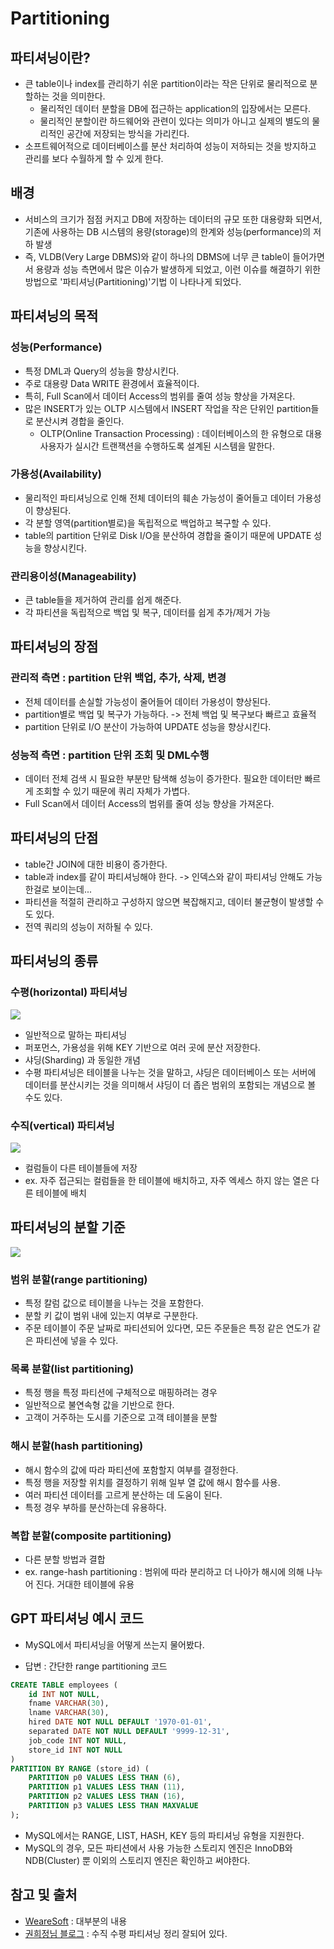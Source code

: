 Partitioning
===
## 파티셔닝이란?
- 큰 table이나 index를 관리하기 쉬운 partition이라는 작은 단위로 물리적으로 분할하는 것을 의미한다.
  - 물리적인 데이터 분할을 DB에 접근하는 application의 입장에서는 모른다.
  - 물리적인 분할이란 하드웨어와 관련이 있다는 의미가 아니고 실제의 별도의 물리적인 공간에 저장되는 방식을 가리킨다.
- 소프트웨어적으로 데이터베이스를 분산 처리하여 성능이 저하되는 것을 방지하고 관리를 보다 수월하게 할 수 있게 한다.

## 배경
- 서비스의 크기가 점점 커지고 DB에 저장하는 데이터의 규모 또한 대용량화 되면서, 기존에 사용하는 DB 시스템의 용량(storage)의 한계와 성능(performance)의 저하 발생
- 즉, VLDB(Very Large DBMS)와 같이 하나의 DBMS에 너무 큰 table이 들어가면서 용량과 성능 측면에서 많은 이슈가 발생하게 되었고, 
이런 이슈를 해결하기 위한 방법으로  '파티셔닝(Partitioning)'기법 이 나타나게 되었다.

## 파티셔닝의 목적
### 성능(Performance)
- 특정 DML과 Query의 성능을 향상시킨다.
- 주로 대용량 Data WRITE 환경에서 효율적이다.
- 특히, Full Scan에서 데이터 Access의 범위를 줄여 성능 향상을 가져온다.
- 많은 INSERT가 있는 OLTP 시스템에서 INSERT 작업을 작은 단위인 partition들로 분산시켜 경합을 줄인다.
  - OLTP(Online Transaction Processing) : 데이터베이스의 한 유형으로 대용 사용자가 실시간 트랜잭션을 수행하도록 설계된 시스템을 말한다. 
### 가용성(Availability)
- 물리적인 파티셔닝으로 인해 전체 데이터의 훼손 가능성이 줄어들고 데이터 가용성이 향상된다.
- 각 분할 영역(partition별로)을 독립적으로 백업하고 복구할 수 있다.
- table의 partition 단위로 Disk I/O을 분산하여 경합을 줄이기 때문에 UPDATE 성능을 향상시킨다.
### 관리용이성(Manageability)
- 큰 table들을 제거하여 관리를 쉽게 해준다.
- 각 파티션을 독립적으로 백업 및 복구, 데이터를 쉽게 추가/제거 가능

## 파티셔닝의 장점
### 관리적 측면 : partition 단위 백업, 추가, 삭제, 변경
- 전체 데이터를 손실할 가능성이 줄어들어 데이터 가용성이 향상된다.
- partition별로 백업 및 복구가 가능하다. -> 전체 백업 및 복구보다 빠르고 효율적
- partition 단위로 I/O 분산이 가능하여 UPDATE 성능을 향상시킨다.
### 성능적 측면 : partition 단위 조회 및 DML수행
- 데이터 전체 검색 시 필요한 부분만 탐색해 성능이 증가한다. 필요한 데이터만 빠르게 조회할 수 있기 때문에 쿼리 자체가 가볍다.
- Full Scan에서 데이터 Access의 범위를 줄여 성능 향상을 가져온다.

## 파티셔닝의 단점
- table간 JOIN에 대한 비용이 증가한다.
- table과 index를 같이 파티셔닝해야 한다. -> 인덱스와 같이 파티셔닝 안해도 가능한걸로 보이는데...
- 파티션을 적절히 관리하고 구성하지 않으면 복잡해지고, 데이터 불균형이 발생할 수도 있다.
- 전역 쿼리의 성능이 저하될 수 있다.

## 파티셔닝의 종류
### 수평(horizontal) 파티셔닝
![](images/horizontal.png)
- 일반적으로 말하는 파티셔닝
- 퍼포먼스, 가용성을 위해 KEY 기반으로 여러 곳에 분산 저장한다.
- 샤딩(Sharding) 과 동일한 개념
- 수평 파티셔닝은 테이블을 나누는 것을 말하고, 샤딩은 데이터베이스 또는 서버에 데이터를 분산시키는 것을 의미해서 샤딩이 더 좁은 범위의 포함되는 개념으로 볼 수도 있다.
### 수직(vertical) 파티셔닝
![](images/vertical.png)
- 컬럼들이 다른 테이블들에 저장
- ex. 자주 접근되는 컬럼들을 한 테이블에 배치하고, 자주 엑세스 하지 않는 열은 다른 테이블에 배치

## 파티셔닝의 분할 기준
![](images/partitioning.png)
### 범위 분할(range partitioning)
- 특정 칼럼 값으로 테이블을 나누는 것을 포함한다.
- 분할 키 값이 범위 내에 있는지 여부로 구분한다.
- 주문 테이블이 주문 날짜로 파티션되어 있다면, 모든 주문들은 특정 같은 연도가 같은 파티션에 넣을 수 있다.
### 목록 분할(list partitioning)
- 특정 행을 특정 파티션에 구체적으로 매핑하려는 경우
- 일반적으로 불연속형 값을 기반으로 한다.
- 고객이 거주하는 도시를 기준으로 고객 테이블을 분할
### 해시 분할(hash partitioning)
- 해시 함수의 값에 따라 파티션에 포함할지 여부를 결정한다.
- 특정 행을 저장할 위치를 결정하기 위해 일부 열 값에 해시 함수를 사용.
- 여러 파티션 데이터를 고르게 분산하는 데 도움이 된다.
- 특정 경우 부하를 분산하는데 유용하다.
### 복합 분할(composite partitioning)
- 다른 분할 방법과 결합
- ex. range-hash partitioning : 범위에 따라 분리하고 더 나아가 해시에 의해 나누어 진다. 거대한 테이블에 유용

## GPT 파티셔닝 예시 코드
- MySQL에서 파티셔닝을 어떻게 쓰는지 물어봤다.
+ 답변 : 간단한 range partitioning 코드
```sql
CREATE TABLE employees (
    id INT NOT NULL,
    fname VARCHAR(30),
    lname VARCHAR(30),
    hired DATE NOT NULL DEFAULT '1970-01-01',
    separated DATE NOT NULL DEFAULT '9999-12-31',
    job_code INT NOT NULL,
    store_id INT NOT NULL
)
PARTITION BY RANGE (store_id) (
    PARTITION p0 VALUES LESS THAN (6),
    PARTITION p1 VALUES LESS THAN (11),
    PARTITION p2 VALUES LESS THAN (16),
    PARTITION p3 VALUES LESS THAN MAXVALUE
);

```
- MySQL에서는 RANGE, LIST, HASH, KEY 등의 파티셔닝 유형을 지원한다.
- MySQL의 경우, 모든 파티션에서 사용 가능한 스토리지 엔진은 InnoDB와 NDB(Cluster) 뿐 이외의 스토리지 엔진은 확인하고 써야한다.

## 참고 및 출처
- [WeareSoft](https://github.com/WeareSoft/tech-interview/blob/master/contents/db.md#%ED%8C%8C%ED%8B%B0%EC%85%94%EB%8B%9D) : 대부분의 내용
- [권희정님 블로그](https://gmlwjd9405.github.io/2018/09/24/db-partitioning.html) : 수직 수평 파티셔닝 정리 잘되어 있다.